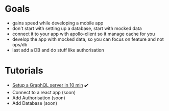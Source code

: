 # Goals

- gains speed while developing a mobile app
- don't start with setting up a database, start with mocked data
- connect it to your app with apollo-client so it manage cache for you
- develop the app with mocked data, so you can focus on feature and not ops/db
- last add a DB and do stuff like authorisation

# Tutorials

* [Setup a GraphQL server in 10 min](docs/setup_server_mocks.md) :heavy_check_mark:
* Connect to a react app (soon)
* Add Authorisation (soon)
* Add Database (soon)
